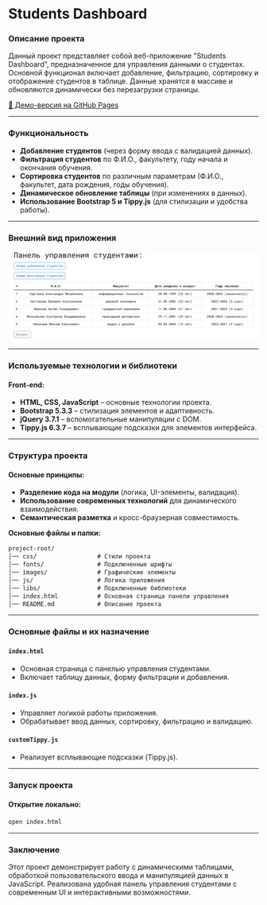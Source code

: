 # Students Dashboard

### Описание проекта

Данный проект представляет собой веб-приложение "Students Dashboard", предназначенное для управления данными о студентах. Основной функционал включает добавление, фильтрацию, сортировку и отображение студентов в таблице. Данные хранятся в массиве и обновляются динамически без перезагрузки страницы.

[🔗 Демо-версия на GitHub Pages](https://matowdev.github.io/fullstack-js-by-skillbox/core-courses/3-js-basic-level/10-type-conversion-non-strict/10-6-pw-10-type-conversion/#formInputCollapse)

---

### Функциональность

- **Добавление студентов** (через форму ввода с валидацией данных).
- **Фильтрация студентов** по Ф.И.О., факультету, году начала и окончания обучения.
- **Сортировка студентов** по различным параметрам (Ф.И.О., факультет, дата рождения, годы обучения).
- **Динамическое обновление таблицы** (при изменениях в данных).
- **Использование Bootstrap 5 и Tippy.js** (для стилизации и удобства работы).

---

### Внешний вид приложения

![Панель управления студентами](https://github.com/matowdev/fullstack-js-by-skillbox/blob/main/core-courses/3-js-basic-level/10-type-conversion-non-strict/10-6-pw-10-type-conversion/images/final-app-view.png?raw=true)

---

### Используемые технологии и библиотеки

#### Front-end:

- **HTML, CSS, JavaScript** – основные технологии проекта.
- **Bootstrap 5.3.3** – стилизация элементов и адаптивность.
- **jQuery 3.7.1** – вспомогательные манипуляции с DOM.
- **Tippy.js 6.3.7** – всплывающие подсказки для элементов интерфейса.

---

### Структура проекта

#### Основные принципы:

- **Разделение кода на модули** (логика, UI-элементы, валидация).
- **Использование современных технологий** для динамического взаимодействия.
- **Семантическая разметка** и кросс-браузерная совместимость.

**Основные файлы и папки:**

```
project-root/
│── css/                 # Стили проекта
│── fonts/               # Подключенные шрифты
│── images/              # Графические элементы
│── js/                  # Логика приложения
│── libs/                # Подключенные библиотеки
│── index.html           # Основная страница панели управления
│── README.md            # Описание проекта
```

---

### Основные файлы и их назначение

#### `index.html`

- Основная страница с панелью управления студентами.
- Включает таблицу данных, форму фильтрации и добавления.

#### `index.js`

- Управляет логикой работы приложения.
- Обрабатывает ввод данных, сортировку, фильтрацию и валидацию.

#### `customTippy.js`

- Реализует всплывающие подсказки (Tippy.js).

---

### Запуск проекта

#### Открытие локально:

```sh
open index.html
```

---

### Заключение

Этот проект демонстрирует работу с динамическими таблицами, обработкой пользовательского ввода и манипуляцией данных в JavaScript. Реализована удобная панель управления студентами с современным UI и интерактивными возможностями.
